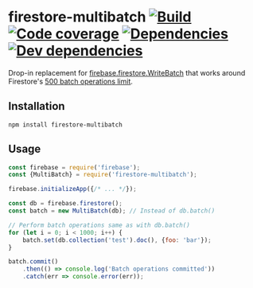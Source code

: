 # firestore-multibatch [![Build](https://travis-ci.com/stpch/firestore-multibatch.svg?branch=master)](https://travis-ci.com/stpch/firestore-multibatch) [![Code coverage](https://codecov.io/gh/stpch/firestore-multibatch/branch/master/graph/badge.svg)](https://codecov.io/gh/stpch/firestore-multibatch) [![Dependencies](https://david-dm.org/stpch/firestore-multibatch/status.svg)](https://david-dm.org/stpch/firestore-multibatch) [![Dev dependencies](https://david-dm.org/stpch/firestore-multibatch/dev-status.svg)](https://david-dm.org/stpch/firestore-multibatch?type=dev)

Drop-in replacement for [firebase.firestore.WriteBatch](https://firebase.google.com/docs/reference/js/firebase.firestore.WriteBatch) that works around Firestore's [500 batch operations limit](https://firebase.google.com/docs/firestore/quotas).

## Installation

```
npm install firestore-multibatch
```

## Usage

```js
const firebase = require('firebase');
const {MultiBatch} = require('firestore-multibatch');

firebase.initializeApp({/* ... */});

const db = firebase.firestore();
const batch = new MultiBatch(db); // Instead of db.batch()

// Perform batch operations same as with db.batch()
for (let i = 0; i < 1000; i++) {
    batch.set(db.collection('test').doc(), {foo: 'bar'});
}

batch.commit()
    .then(() => console.log('Batch operations committed'))
    .catch(err => console.error(err));
```
